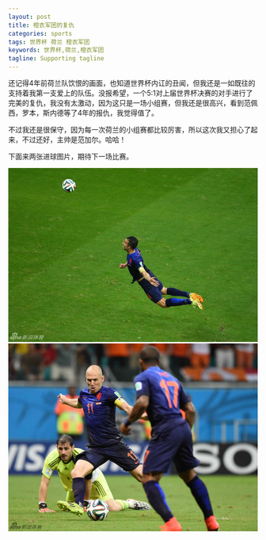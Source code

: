 ```yaml
---
layout: post
title: 橙衣军团的复仇
categories: sports
tags: 世界杯 荷兰 橙衣军团
keywords: 世界杯,荷兰,橙衣军团
tagline: Supporting tagline
---
```

还记得4年前荷兰队饮恨的画面，也知道世界杯内讧的丑闻，但我还是一如既往的支持着我第一支爱上的队伍。没报希望，一个5:1对上届世界杯决赛的对手进行了完美的复仇，我没有太激动，因为这只是一场小组赛，但我还是很高兴，看到范佩西，罗本，斯内德等了4年的报仇，我觉得值了。

不过我还是很保守，因为每一次荷兰的小组赛都比较厉害，所以这次我又担心了起来，不过还好，主帅是范加尔。哈哈！

下面来两张进球图片，期待下一场比赛。

<img src="/assets/pictures/2014worldcup/Van-Persie-Diving-Header.jpg">
<img src="/assets/pictures/2014worldcup/Robben-Revenge.jpg">
